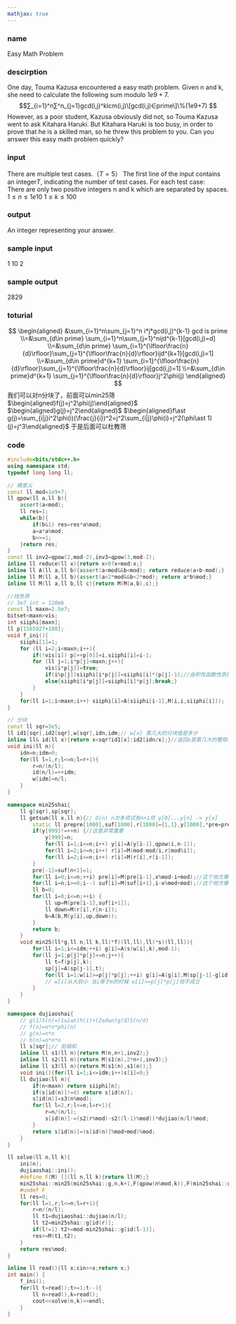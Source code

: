```yaml
---
mathjax: true
---
```


### name
Easy Math Problem
### descirption
One day, Touma Kazusa encountered a easy math problem. Given n and k, she need to calculate the following sum modulo $1e9+7$.  
$$∑_{i=1}^n∑^n_{j=1}gcd(i,j)^klcm(i,j)\[gcd(i,j)∈prime\]\%(1e9+7) $$
However, as a poor student, Kazusa obviously did not, so Touma Kazusa went to ask Kitahara Haruki. But Kitahara Haruki is too busy, in order to prove that he is a skilled man, so he threw this problem to you. Can you answer this easy math problem quickly?
<!---more-->

### input
There are multiple test cases.$（T=5）$ The first line of the input contains an integer$T$, indicating the number of test cases. For each test case:  
There are only two positive integers n and k which are separated by spaces.  
$1≤n≤1e10$
$1≤k≤100$
### output
An integer representing your answer.
### sample input
1
10 2
### sample output
2829
### toturial
$$
\begin{aligned}
&\sum_{i=1}^n\sum_{j=1}^n i*j*gcd(i,j)^{k-1} gcd is prime
\\=&\sum_{d\in prime} \sum_{i=1}^n\sum_{j=1}^nijd^{k-1}[gcd(i,j)=d]
\\=&\sum_{d\in prime} \sum_{i=1}^{\lfloor\frac{n}{d}\rfloor}\sum_{j=1}^{\lfloor\frac{n}{d}\rfloor}ijd^{k+1}[gcd(i,j)=1]
\\=&\sum_{d\in prime}d^{k+1} \sum_{i=1}^{\lfloor\frac{n}{d}\rfloor}\sum_{j=1}^{\lfloor\frac{n}{d}\rfloor}ij[gcd(i,j)=1]
\\=&\sum_{d\in prime}d^{k+1} \sum_{j=1}^{\lfloor\frac{n}{d}\rfloor}j^2\phi(j)
\end{aligned}
$$
我们可以对n分块了，前面可以min25筛
$\begin{aligned}f(j)=j^2\phi(j)\end{aligned}$ 
$\begin{aligned}g(j)=j^2\end{aligned}$ 
$\begin{aligned}f\ast g(j)=\sum_{i|j}i^2\phi(i)(\frac{j}{i})^2=j^2\sum_{i|j}\phi(i)=j^2(\phi\ast 1)(j)=j^3\end{aligned}$
于是后面可以杜教筛 
### code
```cpp
#include<bits/stdc++.h>
using namespace std;
typedef long long ll;

// 模意义
const ll mod=1e9+7;
ll qpow(ll a,ll b){
    assert(a<mod);
    ll res=1;
    while(b){
        if(b&1) res=res*a%mod;
        a=a*a%mod;
        b>>=1;
    }return res;
}
const ll inv2=qpow(2,mod-2),inv3=qpow(3,mod-2);
inline ll reduce(ll x){return x<0?x+mod:x;}
inline ll A(ll a,ll b){assert(a<mod&&b<mod); return reduce(a+b-mod);}
inline ll M(ll a,ll b){assert(a<2*mod&&b<2*mod); return a*b%mod;}
inline ll M(ll a,ll b,ll c){return M(M(a,b),c);}

//线性筛
// 3e7 int = 120mb
const ll maxn=2.5e7;
bitset<maxn>vis;
int siiphi[maxn];
ll p[1565927+100];
void f_ini(){
    siiphi[1]=1;
    for (ll i=2;i<maxn;i++){
        if(!vis[i]) p[++p[0]]=i,siiphi[i]=i-1;
        for (ll j=1;i*p[j]<maxn;j++){
            vis[i*p[j]]=true;
            if(i%p[j])siiphi[i*p[j]]=siiphi[i]*(p[j]-1);//由积性函数性质推
            else{siiphi[i*p[j]]=siiphi[i]*p[j];break;}
        }
    }
    for(ll i=1;i<maxn;i++) siiphi[i]=A(siiphi[i-1],M(i,i,siiphi[i]));
}

// 分块
const ll sqr=3e5;
ll id1[sqr],id2[sqr],w[sqr],idn,idm;// w[x] 第几大的分块值是多少
inline ll& id(ll x){return x<sqr?id1[x]:id2[idn/x];}//返回x是第几大的整除分块值
void ini(ll n){
    idn=n;idm=0;
    for(ll l=1,r;l<=n;l=r+1){
        r=n/(n/l);
        id(n/l)=++idm;
        w[idm]=n/l;
    }
}

namespace min25shai{
    ll g[sqr],sp[sqr];
    ll getsum(ll x,ll n){// O(n) n次多项式有n+1项 y[0]...y[n] -> y[x]
        static ll prepre[1000],suf[1000],r[1000]={1,1},y[1000],*pre=prepre+1;
        if(y[999]!=++n) {//这里非常重要
            y[999]=n;
            for(ll i=1;i<=n;i++) y[i]=A(y[i-1],qpow(i,n-1));
            for(ll i=2;i<=n;i++) r[i]=M(mod-mod/i,r[mod%i]);
            for(ll i=2;i<=n;i++) r[i]=M(r[i],r[i-1]);
        }
        pre[-1]=suf[n+1]=1;
        for(ll i=0;i<=n;++i) pre[i]=M(pre[i-1],x%mod-i+mod);//这个地方爆掉了
        for(ll i=n;i>=0;i--) suf[i]=M(suf[i+1],i-x%mod+mod);//这个地方爆掉了
        ll b=0;
        for(ll i=0;i<=n;++i) {
            ll up=M(pre[i-1],suf[i+1]);
            ll down=M(r[i],r[n-i]);
            b=A(b,M(y[i],up,down));
        }
        return b;
    }
    void min25(ll*g,ll n,ll k,ll(*f)(ll,ll),ll(*s)(ll,ll)){
        for(ll i=1;i<=idm;++i) g[i]=A(s(w[i],k),mod-1);
        for(ll j=1;p[j]*p[j]<=n;j++){
            ll t=f(p[j],k);
            sp[j]=A(sp[j-1],t);
            for(ll i=1;w[i]>=p[j]*p[j];++i) g[i]=A(g[i],M(sp[j-1]-g[id(w[i]/p[j])]+mod,t));
            // w[i]从大到小 当i等于m的时候 w[i]>=p[j]*p[j]恒不成立
        }
    }
}

namespace dujiaoshai{
    // g(1)S(n)=(1≤i≤n)h(i)+(2≤d≤n)g(d)S(n/d)
    // f(n)=n*n*phi(n)
    // g(n)=n*n
    // h(n)=n*n*n
    ll s[sqr];// 前缀和
    inline ll s1(ll n){return M(n,n+1,inv2);}
    inline ll s2(ll n){return M(s1(n),2*n+1,inv3);}
    inline ll s3(ll n){return M(s1(n),s1(n));}
    void ini(){for(ll i=1;i<=idm;i++)s[i]=0;}
    ll dujiao(ll n){
        if(n<maxn) return siiphi[n];
        if(s[id(n)]!=0) return s[id(n)];
        s[id(n)]=s3(n%mod);
        for(ll l=2,r;l<=n;l=r+1){
            r=n/(n/l);
            s[id(n)]-=(s2(r%mod)-s2((l-1)%mod))*dujiao(n/l)%mod;
        }
        return s[id(n)]=(s[id(n)]%mod+mod)%mod;
    }
}

ll solve(ll n,ll k){
    ini(n);
    dujiaoshai::ini();
    #define F(M) [](ll n,ll k){return ll(M);}
    min25shai::min25(min25shai::g,n,k+1,F(qpow(n%mod,k)),F(min25shai::getsum(n,k)));
    #undef F
    ll res=0;
    for(ll l=1,r;l<=n;l=r+1){
        r=n/(n/l);
        ll t1=dujiaoshai::dujiao(n/l);
        ll t2=min25shai::g[id(r)];
        if(l!=1) t2+=mod-min25shai::g[id(l-1)];
        res+=M(t1,t2);
    }
    return res%mod;
}

inline ll read(){ll x;cin>>x;return x;}
int main() {
    f_ini();
    for(ll t=read();t>=1;t--){
        ll n=read(),k=read();
        cout<<solve(n,k)<<endl;
    }
}
```






